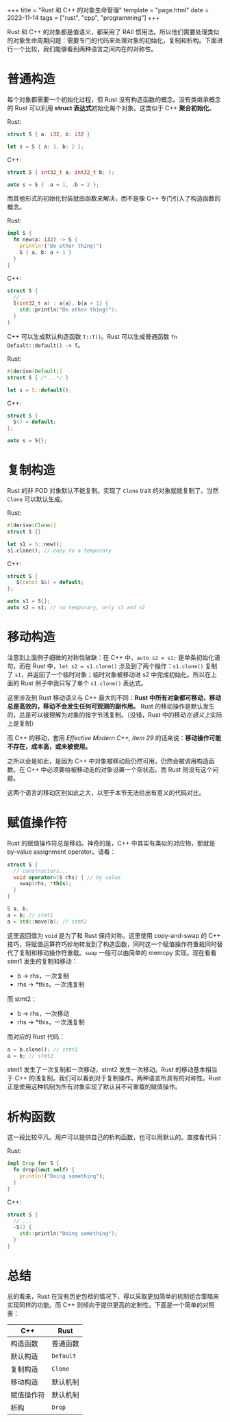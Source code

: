 +++
title = "Rust 和 C++ 的对象生命管理"
template = "page.html"
date = 2023-11-14
tags = ["rust", "cpp", "programming"]
+++

Rust 和 C++ 的对象都是值语义，都采用了 RAII 惯用法。所以他们需要处理类似的对象生命周期问题：需要专门的代码来处理对象的初始化，复制和析构。下面进行一个比较，我们能够看到两种语言之间内在的对称性。

<!--more-->

# 普通构造

每个对象都需要一个初始化过程，但 Rust 没有构造函数的概念。没有类继承概念的 Rust 可以利用 **struct 表达式**初始化每个对象。这类似于 C++ **聚合初始化**。

Rust:
```rust
struct S { a: i32, b: i32 }

let s = S { a: 1, b: 2 };
```

C++:
```c++
struct S { int32_t a; int32_t b; };

auto s = S { .a = 1, .b = 2 };
```
而其他形式的初始化封装就由函数来解决，而不是像 C++ 专门引入了构造函数的概念。

Rust:
```rust
impl S {
  fn new(a: i32) -> S {
    println!("Do other thing!")
    S { a, b: a + 1 }
  }
}
```
C++:
```c++
struct S {
  // ...
  S(int32_t a) : a{a}, b{a + 1} {
    std::println("Do other thing!");
  }
}
```

C++ 可以生成默认构造函数 `T::T()`。Rust 可以生成普通函数 `fn Default::default() -> T`。

Rust:
```rust
#[derive(Default)]
struct S { /*...*/ }

let s = S::default();
```
C++:
```c++
struct S {
  S() = default;
};

auto s = S{};
```

# 复制构造

Rust 的非 POD 对象默认不能复制。实现了 `Clone` trait 的对象就能复制了。当然 `Clone` 可以默认生成。

Rust:
```rust
#[derive(Clone)]
struct S {}

let s1 = S::new();
s1.clone(); // copy to a temporary
```
C++:
```c++
struct S {
   S(const S&) = default;
};

auto s1 = S{};
auto s2 = s1; // no temporary, only s1 and s2
```

# 移动构造

注意到上面例子细微的对称性破缺：在 C++ 中，`auto s2 = s1;` 是单条初始化语句，而在 Rust 中，`let s2 = s1.clone()` 涉及到了两个操作：`s1.clone()` 复制了 `s1`，并返回了一个临时对象；临时对象被移动进 s2 中完成初始化。所以在上面的 Rust 例子中我只写了单个 `s1.clone()` 表达式。

这里涉及到 Rust 移动语义与 C++ 最大的不同：**Rust 中所有对象都可移动，移动总是高效的，移动不会发生任何可观测的副作用。** Rust 的移动操作是默认发生的，总是可以被理解为对象的按字节浅复制。（没错，Rust 中的移动*在语义上*实际上是复制）

而 C++ 的移动，套用 *Effective Modern C++, Item 29* 的话来说：**移动操作可能不存在，成本高，或未被使用。**

之所以会是如此，是因为 C++ 中对象被移动后仍然可用，仍然会被调用构造函数。在 C++ 中必须要给被移动走的对象设置一个空状态。而 Rust 则没有这个问题。

这两个语言的移动区别如此之大，以至于本节无法给出有意义的代码对比。

# 赋值操作符
Rust 的赋值操作符总是移动。神奇的是，C++ 中其实有类似的对应物，那就是 by-value assignment operator。请看：
```c++
struct S {
  // constructors...
  void operator=(S rhs) { // by value
    swap(rhs, *this);
  }
}

S a, b;
a = b; // stmt1
a = std::move(b); // stmt2
```
这里返回值为 `void` 是为了和 Rust 保持对称。这里使用 copy-and-swap 的 C++ 技巧，将赋值运算符巧妙地转发到了构造函数，同时这一个赋值操作符重栽同时替代了复制和移动操作符重载。`swap` 一般可以由简单的 memcpy 实现。现在看看 stmt1 发生的复制和移动：

- b -> rhs，一次复制
- rhs -> *this，一次浅复制

而 stmt2：

- b -> rhs，一次移动
- rhs -> *this，一次浅复制

而对应的 Rust 代码：
```rust
a = b.clone(); // stmt1
a = b; // stmt2
```
stmt1 发生了一次复制和一次移动，stmt2 发生一次移动。Rust 的移动基本相当于 C++ 的浅复制。我们可以看到对于复制操作，两种语言所具有的对称性。Rust 正是使用这种机制为所有对象实现了默认且不可重载的赋值操作。

# 析构函数

这一段比较平凡。用户可以提供自己的析构函数，也可以用默认的。直接看代码：

Rust:
```rust
impl Drop for S {
  fn drop(&mut self) {
    println!("Doing something");
  }
}
```
C++:
```c++
struct S {
  // ...
  ~S() {
    std::println("Doing something");
  }
}
```

# 总结

总的看来，Rust 在没有历史包袱的情况下，得以采取更加简单的机制组合策略来实现同样的功能。而 C++ 则倾向于提供更高的定制性。下面是一个简单的对照表：

| C++ | Rust |
|---|---|
| 构造函数 | 普通函数 |
| 默认构造 | `Default` |
| 复制构造 | `Clone` |
| 移动构造 | 默认机制 |
| 赋值操作符 | 默认机制 |
| 析构 | `Drop` |
